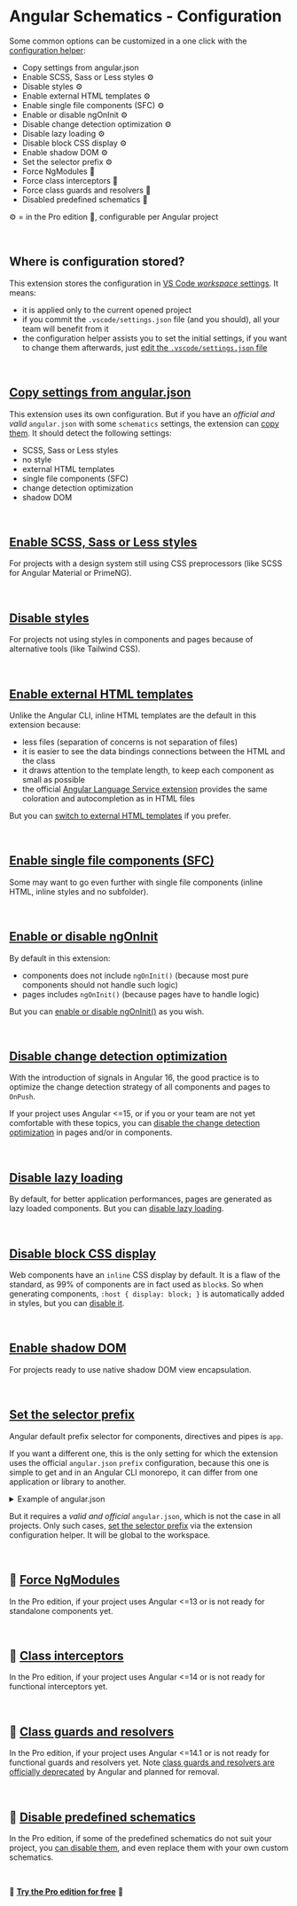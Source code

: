 # Angular Schematics - Configuration

Some common options can be customized in a one click with the [configuration helper](command:angular-schematics.configuration):

- Copy settings from angular.json
- Enable SCSS, Sass or Less styles ⚙️
- Disable styles ⚙️
- Enable external HTML templates ⚙️
- Enable single file components (SFC) ⚙️
- Enable or disable ngOnInit ⚙️
- Disable change detection optimization ⚙️
- Disable lazy loading ⚙️
- Disable block CSS display ⚙️
- Enable shadow DOM ⚙️
- Set the selector prefix ⚙️
- Force NgModules 💎
- Force class interceptors 💎
- Force class guards and resolvers 💎
- Disabled predefined schematics 💎

⚙️ = in the Pro edition 💎, configurable per Angular project

<br>

## Where is configuration stored?

This extension stores the configuration in [VS Code *workspace* settings](command:workbench.action.openWorkspaceSettingsFile). It means:
- it is applied only to the current opened project
- if you commit the `.vscode/settings.json` file (and you should), all your team will benefit from it
- the configuration helper assists you to set the initial settings, if you want to change them afterwards, just [edit the `.vscode/settings.json` file](command:workbench.action.openWorkspaceSettingsFile)

<br>

## [Copy settings from angular.json](command:angular-schematics.configuration)

This extension uses its own configuration. But if you have an *official and valid* `angular.json` with some `schematics` settings, the extension can [copy them](command:angular-schematics.configuration). It should detect the following settings:
- SCSS, Sass or Less styles
- no style
- external HTML templates
- single file components (SFC)
- change detection optimization
- shadow DOM

<br>

## [Enable SCSS, Sass or Less styles](command:angular-schematics.configuration)

For projects with a design system still using CSS preprocessors (like SCSS for Angular Material or PrimeNG).

<br>

## [Disable styles](command:angular-schematics.configuration)

For projects not using styles in components and pages because of alternative tools (like Tailwind CSS).

<br>

## [Enable external HTML templates](command:angular-schematics.configuration)

Unlike the Angular CLI, inline HTML templates are the default in this extension because:
- less files (separation of concerns is not separation of files)
- it is easier to see the data bindings connections between the HTML and the class
- it draws attention to the template length, to keep each component as small as possible
- the official [Angular Language Service extension](https://marketplace.visualstudio.com/items?itemName=Angular.ng-template) provides the same coloration and autocompletion as in HTML files

But you can [switch to external HTML templates](command:angular-schematics.configuration) if you prefer.

<br>

## [Enable single file components (SFC)](command:angular-schematics.configuration)

Some may want to go even further with single file components (inline HTML, inline styles and no subfolder).

<br>

## [Enable or disable ngOnInit](command:angular-schematics.configuration)

By default in this extension:
- components does not include `ngOnInit()` (because most pure components should not handle such logic)
- pages includes `ngOnInit()` (because pages have to handle logic)

But you can [enable or disable ngOnInit()](command:angular-schematics.configuration) as you wish.

<br>

## [Disable change detection optimization](command:angular-schematics.configuration)

With the introduction of signals in Angular 16, the good practice is to optimize the change detection strategy of all components and pages to `OnPush`.

If your project uses Angular <=15, or if you or your team are not yet comfortable with these topics, you can [disable the change detection optimization](command:angular-schematics.configuration) in pages and/or in components.

<br>

## [Disable lazy loading](command:angular-schematics.configuration)

By default, for better application performances, pages are generated as lazy loaded components. But you can [disable lazy loading](command:angular-schematics.configuration).

<br>

## [Disable block CSS display](command:angular-schematics.configuration)

Web components have an `inline` CSS display by default. It is a flaw of the standard, as 99% of components are in fact used as `block`s. So when generating components, `:host { display: block; }` is automatically added in styles, but you can [disable it](command:angular-schematics.configuration).

<br>

## [Enable shadow DOM](command:angular-schematics.configuration)

For projects ready to use native shadow DOM view encapsulation.

<br>

## [Set the selector prefix](command:angular-schematics.configuration)

Angular default prefix selector for components, directives and pipes is `app`.

If you want a different one, this is the only setting for which the extension uses the official `angular.json` `prefix` configuration, because this one is simple to get and in an Angular CLI monorepo, it can differ from one application or library to another.

<details>
<summary>Example of angular.json</summary>

```json
{
  "version": 1,
  "projects": {
    "some-app": {
      "projectType": "application",
      "prefix": "app"
    },
    "some-lib": {
      "projectType": "library",
      "prefix": "mycompany",
    }
  }
}
```
</details>

But it requires a *valid and official* `angular.json`, which is not the case in all projects. Only such cases, [set the selector prefix](command:angular-schematics.configuration) via the extension configuration helper. It will be global to the workspace.

<br>

## 💎 [Force NgModules](command:angular-schematics.configuration)

In the Pro edition, if your project uses Angular <=13 or is not ready for standalone components yet.

<br>

## 💎 [Class interceptors](command:angular-schematics.configuration)

In the Pro edition, if your project uses Angular <=14 or is not ready for functional interceptors yet.

<br>

## 💎 [Class guards and resolvers](command:angular-schematics.configuration)

In the Pro edition, if your project uses Angular <=14.1 or is not ready for functional guards and resolvers yet. Note [class guards and resolvers are officially deprecated](https://angular.io/guide/deprecations#router-class-and-injection-token-guards) by Angular and planned for removal.

<br>

## 💎 [Disable predefined schematics](command:angular-schematics.configuration)

In the Pro edition, if some of the predefined schematics do not suit your project, you [can disable them](command:angular-schematics.configuration), and even replace them with your own custom schematics.

<br>

💎 **[Try the Pro edition for free](https://cyrilletuzi.gumroad.com/l/schematicspro/1million)** 💎

<br>
